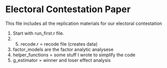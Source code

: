 # Electoral Contestation Paper

This file includes all the replication materials for our electoral contestation


1. Start with run_first.r file.
2. 5. recode.r = recode file (creates data)
3. factor_models are the factor analytic analysese
4. helper_functions = some stuff I wrote to simplify the code
5. g_estimator = winner and loser effect analysis
